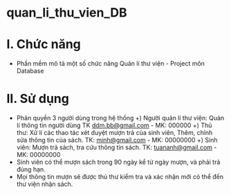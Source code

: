 # quan_li_thu_vien_DB
# I. Chức năng
- Phần mềm mô tả một số chức năng Quản lí thư viện - Project môn Database 
# II. Sử dụng
- Phân quyền 3 người dùng trong hệ thống
  +) Người quản lí thư viện: Quản lí thông tin người dùng
  TK ddm.bb@gmail.com - MK: 000000
  +) Thủ thư: Xử lí các thao tác xét duyệt mượn trả của sinh viên, 
              Thêm, chỉnh sửa thông tin của sách.
  TK: minh@gmail.com - MK: 00000000
  +) Sinh viên: Mượn trả sách, tra cứu thông tin sách.
  TK: tuananh@gmail.com - MK: 00000000
- Sinh viên có thể mượn sách trong 90 ngày kể từ ngày mượn, và phải trả đúng hạn. 
- Mọi thông tin mượn sẽ được thủ thư kiểm tra và xác nhận mới có thể đến thư viện nhận sách.